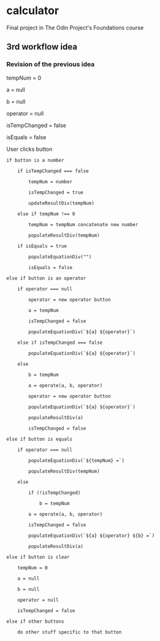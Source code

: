# calculator

Final project in The Odin Project's Foundations course

## 3rd workflow idea

### Revision of the previous idea

tempNum = 0

a = null

b = null

operator = null

isTempChanged = false

isEquals = false

User clicks button

    if button is a number

        if isTempChanged === false

            tempNum = number

            isTempChanged = true

            updateResultDiv(tempNum)

        else if tempNum !== 0

            tempNum = tempNum concatenate new number

            populateResultDiv(tempNum)

        if isEquals = true

            populateEquationDiv("")

            isEquals = false

    else if button is an operator

        if operator === null

            operator = new operator button

            a = tempNum

            isTempChanged = false

            populateEquationDiv(`${a} ${operator}`)

        else if isTempChanged === false

            populateEquationDiv(`${a} ${operator}`)

        else

            b = tempNum

            a = operate(a, b, operator)

            operator = new operator button

            populateEquationDiv(`${a} ${operator}`)

            populateResultDiv(a)

            isTempChanged = false

    else if button is equals

        if operator === null

            populateEquationDiv(`${tempNum} =`)

            populateResultDiv(tempNum)

        else

            if (!isTempChanged)

                b = tempNum

            a = operate(a, b, operator)

            isTempChanged = false

            populateEquationDiv(`${a} ${operator} ${b} =`)

            populateResultDiv(a)

    else if button is clear

        tempNum = 0

        a = null

        b = null

        operator = null

        isTempChanged = false

    else if other buttons

        do other stuff specific to that button
